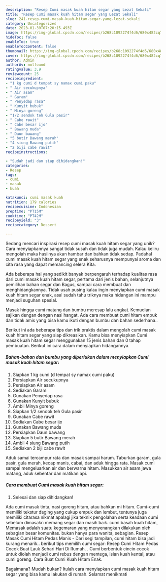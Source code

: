```yaml
---
description: "Resep Cumi masak kuah hitam segar yang Lezat Sekali"
title: "Resep Cumi masak kuah hitam segar yang Lezat Sekali"
slug: 241-resep-cumi-masak-kuah-hitam-segar-yang-lezat-sekali
category: Uncategorized
date: 2023-01-30T07:20:15.493Z
image: https://img-global.cpcdn.com/recipes/b268c1092274f4d6/680x482cq70/cumi-masak-kuah-hitam-segar-foto-resep-utama.jpg
hideToc: false
enableToc: true
enableTocContent: false
thumbnail: https://img-global.cpcdn.com/recipes/b268c1092274f4d6/680x482cq70/cumi-masak-kuah-hitam-segar-foto-resep-utama.jpg
cover: https://img-global.cpcdn.com/recipes/b268c1092274f4d6/680x482cq70/cumi-masak-kuah-hitam-segar-foto-resep-utama.jpg
author: Admin
authorAv: notfound
ratingvalue: 3.9
reviewcount: 25
recipeingredient:
- "1 kg cumi d tempat sy namax cumi paku"
- " Air secukupnya"
- " Air asam"
- " Garam"
- " Penyedap rasa"
- " Kunyit bubuk"
- " Minya goreng"
- "1/2 sendok teh Gula pasir"
- " Cabe rawit"
- " Cabe besar ijo"
- " Bawang muda"
- " Daun bawang"
- "5 butir Bawang merah"
- "4 siung Bawang putih"
- "2 biji cabe rawit"
recipeinstructions:

- "Sudah jadi dan siap dihidangkan!"
categories:
- Resep
tags:
- cumi
- masak
- kuah

katakunci: cumi masak kuah 
nutrition: 179 calories
recipecuisine: Indonesian
preptime: "PT15M"
cooktime: "PT42M"
recipeyield: "3"
recipecategory: Dessert

---
```





Sedang mencari inspirasi resep cumi masak kuah hitam segar yang unik? Cara menyiapkannya sangat tidak susah dan tidak juga mudah. Kalau keliru mengolah maka hasilnya akan hambar dan bahkan tidak sedap. Padahal cumi masak kuah hitam segar yang enak seharusnya mempunyai aroma dan cita rasa yang dapat memancing selera Kita.





Ada beberapa hal yang sedikit banyak berpengaruh terhadap kualitas rasa dari cumi masak kuah hitam segar, pertama dari jenis bahan, selanjutnya pemilihan bahan segar dan Bagus, sampai cara membuat dan menghidangkannya. Tidak usah pusing kalau ingin menyiapkan cumi masak kuah hitam segar enak,      asal sudah tahu triknya maka hidangan ini mampu menjadi suguhan spesial.














Masak hingga cumi matang dan bumbu meresap lalu angkat. Kemudian sajikan dengan dengan nasi hangat. Ada cara membuat cumi hitam empuk dan tidak amis yang bisa kamu ikuti dengan bumbu dan bahan sederhana..






Berikut ini ada beberapa tips dan trik praktis dalam mengolah cumi masak kuah hitam segar yang siap dikreasikan. Kamu bisa menyiapkan Cumi masak kuah hitam segar menggunakan 15 jenis bahan dan 0 tahap pembuatan. Berikut ini cara dalam menyiapkan hidangannya.

<!--inarticleads1-->

##### Bahan-bahan dan bumbu yang diperlukan dalam menyiapkan Cumi masak kuah hitam segar:

1. Siapkan 1 kg cumi (d tempat sy namax cumi paku)
1. Persiapkan  Air secukupnya
1. Persiapkan  Air asam
1. Sediakan  Garam
1. Gunakan  Penyedap rasa
1. Gunakan  Kunyit bubuk
1. Ambil  Minya goreng
1. Siapkan 1/2 sendok teh Gula pasir
1. Gunakan  Cabe rawit
1. Sediakan  Cabe besar ijo
1. Gunakan  Bawang muda
1. Persiapkan  Daun bawang
1. Siapkan 5 butir Bawang merah
1. Ambil 4 siung Bawang putih
1. Sediakan 2 biji cabe rawit


Aduk samai tercampur rata dan masak sampai harum. Taburkan garam, gula pasir, gula merah, kecap manis, cabai, dan aduk hingga rata. Masak cumi sampai mengeluarkan air dan berwarna hitam. Masukkan air asam jawa matang, aduk sebentar dan matikan api. 

<!--inarticleads2-->

##### Cara membuat Cumi masak kuah hitam segar:


1. Selesai dan siap dihidangkan!

Ada cumi masak tinta, nasi goreng hitam, atau bahkan mi hitam. Cumi-cumi memiliki tekstur daging yang cukup empuk dan lembut, tentunya juga memiliki citarasa nikmat apalagi jika teknik pengolahan serta keadaan cumi sebelum dimasakn memang segar dan masih baik. cumi basah kuah hitam, Memasak adalah suatu kegemaran yang menyenangkan dilakukan oleh sebagian besar komunitas. bukan hanya para wanita, sebagian. Resep Masak Cumi Hitam Pedas Manis - Dari segi tampilan, cumi hitam bisa jadi kurang menarik.. berikut tips memilih cumi segar: Resep Cumi Hitam Pedas Cocok Buat Lauk Sehari Hari Di Rumah. . Cumi berbentuk cincin cocok untuk diolah menjadi cumi rebus dengan mentega, isian kuah kental, atau cumi goreng. Cara Buat Cumi Kuah Hitam Enak. 

Bagaimana? Mudah bukan? Itulah cara menyiapkan cumi masak kuah hitam segar yang bisa kamu lakukan di rumah. Selamat menikmati
